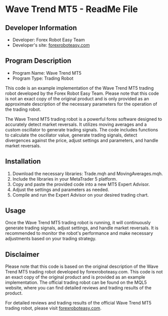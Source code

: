 # Wave Trend MT5 - ReadMe File

## Developer Information
- Developer: Forex Robot Easy Team
- Developer's site: [forexroboteasy.com](https://forexroboteasy.com)

## Program Description
- Program Name: Wave Trend MT5
- Program Type: Trading Robot

This code is an example implementation of the Wave Trend MT5 trading robot developed by the Forex Robot Easy Team. Please note that this code is not an exact copy of the original product and is only provided as an approximate description of the necessary parameters for the operation of the trading robot.

The Wave Trend MT5 trading robot is a powerful forex software designed to accurately detect market reversals. It utilizes moving averages and a custom oscillator to generate trading signals. The code includes functions to calculate the oscillator value, generate trading signals, detect divergences against the price, adjust settings and parameters, and handle market reversals.

## Installation
1. Download the necessary libraries: Trade.mqh and MovingAverages.mqh.
2. Include the libraries in your MetaTrader 5 platform.
3. Copy and paste the provided code into a new MT5 Expert Advisor.
4. Adjust the settings and parameters as needed.
5. Compile and run the Expert Advisor on your desired trading chart.

## Usage
Once the Wave Trend MT5 trading robot is running, it will continuously generate trading signals, adjust settings, and handle market reversals. It is recommended to monitor the robot's performance and make necessary adjustments based on your trading strategy.

## Disclaimer
Please note that this code is based on the original description of the Wave Trend MT5 trading robot developed by forexroboteasy.com. This code is not an exact copy of the original product and is provided as an example implementation. The official trading robot can be found on the MQL5 website, where you can find detailed reviews and trading results of the product.

For detailed reviews and trading results of the official Wave Trend MT5 trading robot, please visit [forexroboteasy.com](https://forexroboteasy.com/forex-robot-review/review-wave-trend-mt5-a-powerful-forex-software-for-accurate-market-reversals/).
